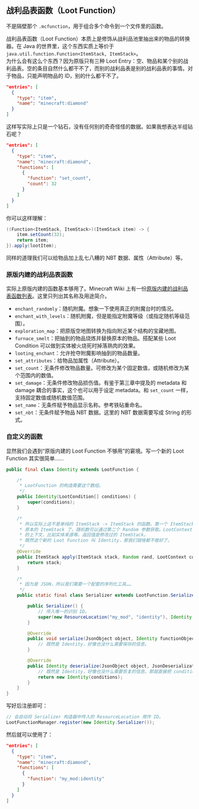 ## 战利品表函数（Loot Function）

不是隔壁那个 `.mcfunction`，用于组合多个命令到一个文件里的函数。  

战利品表函数（Loot Function）本质上是修饰从战利品池里抽出来的物品的转换器。在 Java 的世界里，这个东西实质上等价于  `java.util.function.Function<ItemStack, ItemStack>`。  
为什么会有这么个东西？因为原版只有三种 Loot Entry：空、物品和某个别的战利品表。空的条目自然什么都干不了，而别的战利品表是别的战利品表的事情。对于物品，只能声明物品的 ID，别的什么都干不了。

```json
"entries": [
  {
    "type": "item",
    "name": "minecraft:diamond"
  }
]
```

这样写实际上只是一个钻石，没有任何别的奇奇怪怪的数据。如果我想表达半组钻石呢？

```json
"entries": [
  {
    "type": "item",
    "name": "minecraft:diamond",
    "functions": [
      {
        "function": "set_count",
        "count": 32
      }
    ]
  }
]
```

你可以这样理解：

```java
((Function<ItemStack, ItemStack>)(ItemStack item) -> {
    item.setCount(32);
    return item;
}).apply(lootItem);
```

同样的道理我们可以给物品加上乱七八糟的 NBT 数据、属性（Attribute）等。

### 原版内建的战利品表函数

实际上原版内建的函数基本够用了。Minecraft Wiki 上有一份[原版内建的战利品表函数列表](https://minecraft-zh.gamepedia.com/%E6%88%98%E5%88%A9%E5%93%81%E8%A1%A8#.E5.87.BD.E6.95.B0)。这里只列出其名称及用途简介。

  - `enchant_randomly`：随机附魔。想象一下使用真正的附魔台时的情况。
  - `enchant_with_levels`：随机附魔，但是能指定附魔等级（或指定随机等级范围）。
  - `exploration_map`：把原版空地图转换为指向附近某个结构的宝藏地图。
  - `furnace_smelt`：把抽到的物品烧炼并替换原本的物品。搭配某些 Loot Condition 可以做到实体被火烧死时掉落熟肉的效果。
  - `looting_enchant`：允许抢夺附魔影响抽到的物品数量。
  - `set_attributes`：给物品加属性（Attribute）。
  - `set_count`：无条件修改物品数量。可修改为某个固定数值，或随机修改为某个范围内的数值。
  - `set_damage`：无条件修改物品损伤值。有鉴于第三章中提及的 metadata 和 damage 耦合的事实，这个也可以用于设定 metadata。和 `set_count` 一样，支持固定数值或随机数值范围。
  - `set_name`：无条件赋予物品显示名称。参考铁砧重命名。
  - `set_nbt`：无条件赋予物品 NBT 数据。这里的 NBT 数据需要写成 String 的形式。

### 自定义的函数

显然我们会遇到“原版内建的 Loot Function 不够用”的窘境。写一个新的 Loot Function 其实很简单……

```java
public final class Identity extends LootFunction {

    /*
     * LootFunction 的构造需要这个数组。
     */
    public Identity(LootCondition[] conditions) {
        super(conditions);
    }

    /*
     * 所以实际上这不是单纯的 ItemStack -> ItemStack 的函数。第一个 ItemStack 参数就是
     * 原本的 ItemStack 了。随机数可以通过第二个 Random 参数获取。LootContext 包含了相关
     * 的上下文，比如实体来源等。返回值是修改过的 ItemStack。
     * 既然这个新的 Loot Function 叫 Identity，那我们就啥都不做好了。
     */
    @Override
    public ItemStack apply(ItemStack stack, Random rand, LootContext context) {
        return stack;
    }

    /*
     * 因为是 JSON，所以我们需要一个配套的序列化工具……
     */
    public static final class Serializer extends LootFunction.Serializer<Identity> {

        public Serializer() {
            // 传入唯一的识别 ID。
            super(new ResourceLocation("my_mod", "identity"), Identity.class);
        }

        @Override
        public void serialize(JsonObject object, Identity functionObject, JsonSerializationContext context) {
            // 既然是 Identity，好像也没什么需要保存的信息。
        }

        @Override
        public Identity deserialize(JsonObject object, JsonDeserializationContext context, LootCondition[] conditions) {
            // 既然是 Identity，好像也没什么需要恢复的信息。那就直接把 conditions 传过去就好了。
            return new Identity(conditions);
        }
    }
}
```

写好后注册即可：

```java
// 会自动将 Serializer 构造器中传入的 ResourceLocation 用作 ID。
LootFunctionManager.register(new Identity.Serializer());
```

然后就可以使用了：

```json
"entries": [
  {
    "type": "item",
    "name": "minecraft:diamond",
    "functions": [
      {
        "function": "my_mod:identity"
      }
    ]
  }
]
```

